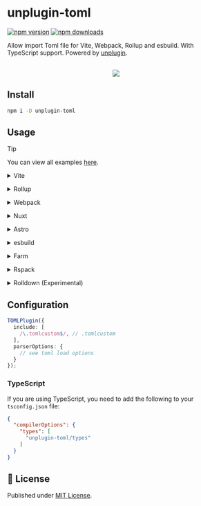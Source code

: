 # unplugin-toml

[![npm version][npm-version-src]][npm-version-href]
[![npm downloads][npm-downloads-src]][npm-downloads-href]

Allow import Toml file for Vite, Webpack, Rollup and esbuild. With TypeScript support. Powered by [unplugin](https://github.com/unjs/unplugin).

<p align="center">
<br />
<a href="https://stackblitz.com/github/luxass/unplugin-toml/tree/main/examples/vite-vue?file=vite.config.ts"><img src="https://developer.stackblitz.com/img/open_in_stackblitz.svg" /></a>
</p>

## Install

```bash
npm i -D unplugin-toml
```

## Usage

> [!TIP]
> You can view all examples [here](./examples).

<details>
<summary>Vite</summary><br/>

```ts
// vite.config.ts
import TOMLPlugin from "unplugin-toml/vite";

export default defineConfig({
  plugins: [
    TOMLPlugin({ /* options */ }),
  ],
});
```

<br/></details>

<details>
<summary>Rollup</summary><br/>

```ts
// rollup.config.js
import TOMLPlugin from "unplugin-toml/rollup";

export default {
  plugins: [
    TOMLPlugin({ /* options */ }),
  ],
};
```

<br/></details>

<details>
<summary>Webpack</summary><br/>

```ts
// webpack.config.js
module.exports = {
  /* ... */
  plugins: [
    require("unplugin-toml/webpack").default({ /* options */ }),
  ],
};
```

<br/></details>

<details>
<summary>Nuxt</summary><br/>

```ts
// nuxt.config.js
export default defineNuxtConfig({
  modules: [
    ["unplugin-toml/nuxt", { /* options */ }]
  ],
});
```

<br/></details>

<details>
<summary>Astro</summary><br/>

```ts
// astro.config.mjs
import { defineConfig } from "astro/config";
import TOMLPlugin from "unplugin-toml/astro";

// https://astro.build/config
export default defineConfig({
  integrations: [
    TOMLPlugin({
      /* options */
    })
  ]
});
```

<br/></details>

<details>
<summary>esbuild</summary><br/>

```ts
// esbuild.config.js
import { build } from "esbuild";
import TOMLPlugin from "unplugin-toml/esbuild";

build({
  /* ... */
  plugins: [
    TOMLPlugin({
      /* options */
    }),
  ],
});
```

<br/></details>

<details>
<summary>Farm</summary><br/>

```ts
// farm.config.ts
import { defineConfig } from "@farmfe/core";
import vue from "@vitejs/plugin-vue";
import TOMLPlugin from "unplugin-toml/farm";

export default defineConfig({
  vitePlugins: [
    vue(),
  ],
  plugins: [
    TOMLPlugin({
      /* options */
    })
  ]
});
```

<br/></details>

<details>
<summary>Rspack</summary><br/>

```ts
// rspack.config.mjs
import rspack from "@rspack/core";
import TOMLPlugin from "unplugin-toml/rspack";

/** @type {import('@rspack/core').Configuration} */
export default {
  plugins: [
    new rspack.HtmlRspackPlugin({
      template: "./index.html"
    }),
    TOMLPlugin()
  ],
};
```

<br/></details>

<details>
<summary>Rolldown (Experimental)</summary><br/>

```ts
// rolldown.config.js
import { defineConfig } from "rolldown";
import TOMLPlugin from "unplugin-toml/rolldown";

export default defineConfig({
  input: "./index.js",
  plugins: [
    TOMLPlugin({
      /* options */
    }),
  ],
});
```

<br/></details>

## Configuration

```ts
TOMLPlugin({
  include: [
    /\.tomlcustom$/, // .tomlcustom
  ],
  parserOptions: {
    // see toml load options
  }
});
```
### TypeScript

If you are using TypeScript, you need to add the following to your `tsconfig.json` file:

```json
{
  "compilerOptions": {
    "types": [
      "unplugin-toml/types"
    ]
  }
}
```

## 📄 License

Published under [MIT License](./LICENSE).

[npm-version-src]: https://img.shields.io/npm/v/unplugin-toml?style=flat&colorA=18181B&colorB=4169E1
[npm-version-href]: https://npmjs.com/package/unplugin-toml
[npm-downloads-src]: https://img.shields.io/npm/dm/unplugin-toml?style=flat&colorA=18181B&colorB=4169E1
[npm-downloads-href]: https://npmjs.com/package/unplugin-toml
